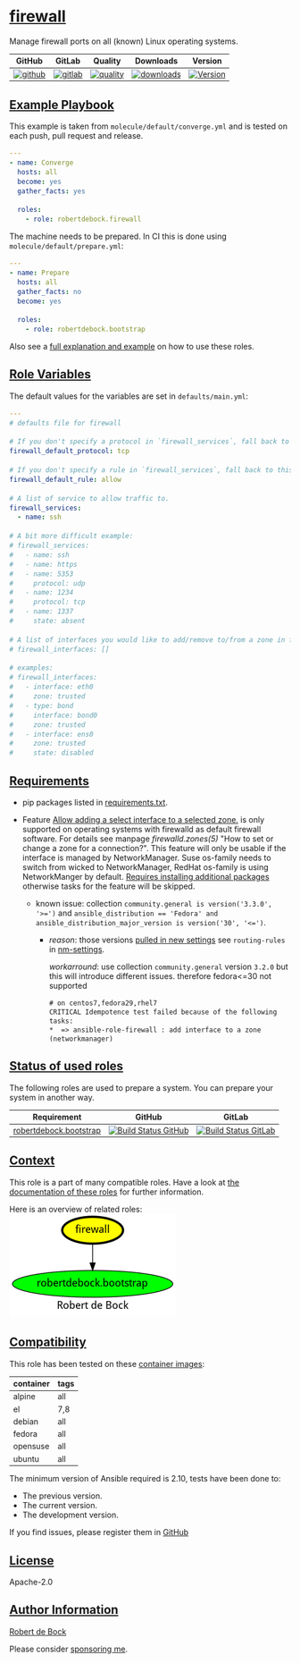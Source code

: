 # [firewall](#firewall)

Manage firewall ports on all (known) Linux operating systems.

|GitHub|GitLab|Quality|Downloads|Version|
|------|------|-------|---------|-------|
|[![github](https://github.com/robertdebock/ansible-role-firewall/workflows/Ansible%20Molecule/badge.svg)](https://github.com/robertdebock/ansible-role-firewall/actions)|[![gitlab](https://gitlab.com/robertdebock/ansible-role-firewall/badges/master/pipeline.svg)](https://gitlab.com/robertdebock/ansible-role-firewall)|[![quality](https://img.shields.io/ansible/quality/29220)](https://galaxy.ansible.com/robertdebock/firewall)|[![downloads](https://img.shields.io/ansible/role/d/29220)](https://galaxy.ansible.com/robertdebock/firewall)|[![Version](https://img.shields.io/github/release/robertdebock/ansible-role-firewall.svg)](https://github.com/robertdebock/ansible-role-firewall/releases/)|

## [Example Playbook](#example-playbook)

This example is taken from `molecule/default/converge.yml` and is tested on each push, pull request and release.
```yaml
---
- name: Converge
  hosts: all
  become: yes
  gather_facts: yes

  roles:
    - role: robertdebock.firewall
```

The machine needs to be prepared. In CI this is done using `molecule/default/prepare.yml`:
```yaml
---
- name: Prepare
  hosts: all
  gather_facts: no
  become: yes

  roles:
    - role: robertdebock.bootstrap
```

Also see a [full explanation and example](https://robertdebock.nl/how-to-use-these-roles.html) on how to use these roles.

## [Role Variables](#role-variables)

The default values for the variables are set in `defaults/main.yml`:
```yaml
---
# defaults file for firewall

# If you don't specify a protocol in `firewall_services`, fall back to this.
firewall_default_protocol: tcp

# If you don't specify a rule in `firewall_services`, fall back to this.
firewall_default_rule: allow

# A list of service to allow traffic to.
firewall_services:
  - name: ssh

# A bit more difficult example:
# firewall_services:
#   - name: ssh
#   - name: https
#   - name: 5353
#     protocol: udp
#   - name: 1234
#     protocol: tcp
#   - name: 1337
#     state: absent

# A list of interfaces you would like to add/remove to/from a zone in firewalld.
# firewall_interfaces: []

# examples:
# firewall_interfaces:
#   - interface: eth0
#     zone: trusted
#   - type: bond
#     interface: bond0
#     zone: trusted
#   - interface: ens0
#     zone: trusted
#     state: disabled

```

## [Requirements](#requirements)

- pip packages listed in [requirements.txt](https://github.com/robertdebock/ansible-role-firewall/blob/master/requirements.txt).

- Feature [Allow adding a select interface to a selected zone.](https://github.com/robertdebock/ansible-role-firewall/issues/4) is only supported on operating systems with firewalld as default firewall software.
  For details see manpage _firewalld.zones(5)_ "How to set or change a zone for a connection?".
  This feature will only be usable if the interface is managed by NetworkManager.
  Suse os-family needs to switch from wicked to NetworkManager, RedHat os-family is using NetworkManger by default.
  [Requires installing additional packages](https://docs.ansible.com/ansible/latest/collections/community/general/nmcli_module.html#synopsis) otherwise tasks for the feature will be skipped.

    - known issue: collection `community.general is version('3.3.0', '>=')` and `ansible_distribution == 'Fedora' and ansible_distribution_major_version is version('30', '<=')`.

      - _reason_: those versions [pulled in new settings](https://github.com/ansible-collections/community.general/pull/2732/checks) see `routing-rules` in [nm-settings](https://developer-old.gnome.org/NetworkManager/stable/nm-settings-nmcli.html).

        _workarround_: use collection `community.general` version `3.2.0` but this will introduce different issues. therefore  fedora<=30 not supported
        
            # on centos7,fedora29,rhel7
            CRITICAL Idempotence test failed because of the following tasks:
            *  => ansible-role-firewall : add interface to a zone (networkmanager)

## [Status of used roles](#status-of-requirements)

The following roles are used to prepare a system. You can prepare your system in another way.

| Requirement | GitHub | GitLab |
|-------------|--------|--------|
|[robertdebock.bootstrap](https://galaxy.ansible.com/robertdebock/bootstrap)|[![Build Status GitHub](https://github.com/robertdebock/ansible-role-bootstrap/workflows/Ansible%20Molecule/badge.svg)](https://github.com/robertdebock/ansible-role-bootstrap/actions)|[![Build Status GitLab ](https://gitlab.com/robertdebock/ansible-role-bootstrap/badges/master/pipeline.svg)](https://gitlab.com/robertdebock/ansible-role-bootstrap)|

## [Context](#context)

This role is a part of many compatible roles. Have a look at [the documentation of these roles](https://robertdebock.nl/) for further information.

Here is an overview of related roles:
![dependencies](https://raw.githubusercontent.com/robertdebock/ansible-role-firewall/png/requirements.png "Dependencies")

## [Compatibility](#compatibility)

This role has been tested on these [container images](https://hub.docker.com/u/robertdebock):

|container|tags|
|---------|----|
|alpine|all|
|el|7,8|
|debian|all|
|fedora|all|
|opensuse|all|
|ubuntu|all|

The minimum version of Ansible required is 2.10, tests have been done to:

- The previous version.
- The current version.
- The development version.


If you find issues, please register them in [GitHub](https://github.com/robertdebock/ansible-role-firewall/issues)

## [License](#license)

Apache-2.0

## [Author Information](#author-information)

[Robert de Bock](https://robertdebock.nl/)

Please consider [sponsoring me](https://github.com/sponsors/robertdebock).
